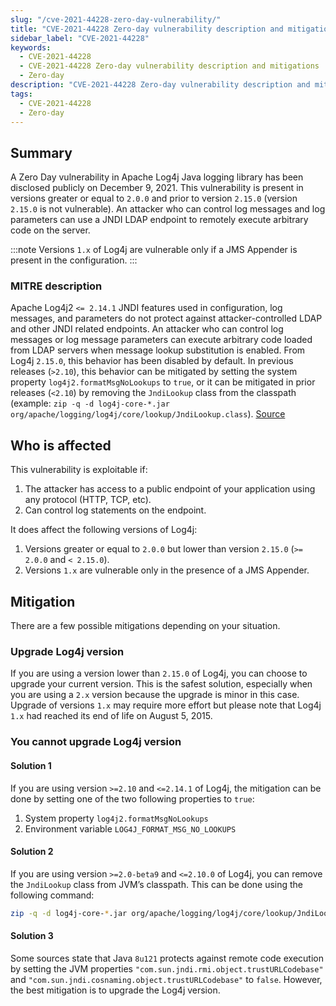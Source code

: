 ```yaml
---
slug: "/cve-2021-44228-zero-day-vulnerability/"
title: "CVE-2021-44228 Zero-day vulnerability description and mitigations"
sidebar_label: "CVE-2021-44228"
keywords:
  - CVE-2021-44228
  - CVE-2021-44228 Zero-day vulnerability description and mitigations
  - Zero-day
description: "CVE-2021-44228 Zero-day vulnerability description and mitigations"
tags:
  - CVE-2021-44228
  - Zero-day
---
```


## Summary

A Zero Day vulnerability in Apache Log4j Java logging library has been disclosed publicly on December 9, 2021. This vulnerability is present in versions greater or equal to `2.0.0` and prior to version `2.15.0` (version `2.15.0` is not vulnerable). An attacker who can control log messages and log parameters can use a JNDI LDAP endpoint to remotely execute arbitrary code on the server.

:::note
Versions `1.x` of Log4j are vulnerable only if a JMS Appender is present in the configuration.
:::

### MITRE description

Apache Log4j2 `<= 2.14.1` JNDI features used in configuration, log messages, and parameters do not protect against attacker-controlled LDAP and other JNDI related endpoints. An attacker who can control log messages or log message parameters can execute arbitrary code loaded from LDAP servers when message lookup substitution is enabled. From Log4j `2.15.0`, this behavior has been disabled by default. In previous releases (`>2.10`), this behavior can be mitigated by setting the system property `log4j2.formatMsgNoLookups` to `true`, or it can be mitigated in prior releases (`<2.10`) by removing the `JndiLookup` class from the classpath (example: `zip -q -d log4j-core-*.jar org/apache/logging/log4j/core/lookup/JndiLookup.class`). [Source](https://cve.mitre.org/cgi-bin/cvename.cgi?name=CVE-2021-44228)

## Who is affected

This vulnerability is exploitable if:

1. The attacker has access to a public endpoint of your application using any protocol (HTTP, TCP, etc).
2. Can control log statements on the endpoint.

It does affect the following versions of Log4j:

1. Versions greater or equal to `2.0.0` but lower than version `2.15.0` (`>= 2.0.0` and `< 2.15.0`).
2. Versions `1.x` are vulnerable only in the presence of a JMS Appender.

## Mitigation

There are a few possible mitigations depending on your situation.

### Upgrade Log4j version

If you are using a version lower than `2.15.0` of Log4j, you can choose to upgrade your current version. This is the safest solution, especially when you are using a `2.x` version because the upgrade is minor in this case. Upgrade of versions `1.x` may require more effort but please note that Log4j `1.x` had reached its end of life on August 5, 2015.

### You cannot upgrade Log4j version

#### Solution 1

If you are using version `>=2.10` and `<=2.14.1` of Log4j, the mitigation can be done by setting one of the two following properties to `true`:

1. System property `log4j2.formatMsgNoLookups`
2. Environment variable `LOG4J_FORMAT_MSG_NO_LOOKUPS`

#### Solution 2

If you are using version `>=2.0-beta9` and `<=2.10.0` of Log4j, you can remove the `JndiLookup` class from JVM’s classpath. This can be done using the following command:

```sh
zip -q -d log4j-core-*.jar org/apache/logging/log4j/core/lookup/JndiLookup.class
```

#### Solution 3

Some sources state that Java `8u121` protects against remote code execution by setting the JVM properties `"com.sun.jndi.rmi.object.trustURLCodebase"` and `"com.sun.jndi.cosnaming.object.trustURLCodebase"` to `false`. However, the best mitigation is to upgrade the Log4j version.

